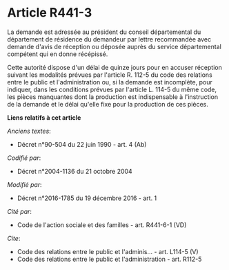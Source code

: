 # Article R441-3

La demande est adressée au président du conseil départemental du département de résidence du demandeur par lettre recommandée
avec demande d'avis de réception ou déposée auprès du service départemental compétent qui en donne récépissé. 

Cette autorité dispose d'un délai de quinze jours pour en accuser réception suivant les modalités prévues par l'article R.
112-5 du code des relations entre le public et l'administration ou, si la demande est incomplète, pour indiquer, dans les
conditions prévues par l'article L. 114-5 du même code, les pièces manquantes dont la production est indispensable à
l'instruction de la demande et le délai qu'elle fixe pour la production de ces pièces.

**Liens relatifs à cet article**

_Anciens textes_:

  - Décret n°90-504 du 22 juin 1990 - art. 4 (Ab)

_Codifié par_:

  - Décret n°2004-1136 du 21 octobre 2004

_Modifié par_:

  - Décret n°2016-1785 du 19 décembre 2016 - art. 1

_Cité par_:

  - Code de l'action sociale et des familles - art. R441-6-1 (VD)

_Cite_:

  - Code des relations entre le public et l'adminis... - art. L114-5 (V)
  - Code des relations entre le public et l'administration - art. R112-5
